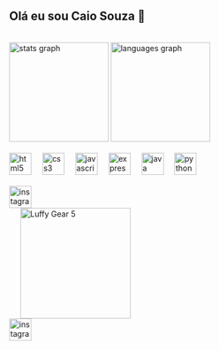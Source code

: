 <div style="display: flex; justify-content: space-between; align-items: flex-start; flex-wrap: wrap;">
  
  <!-- Coluna Esquerda -->
  <div style="flex: 1; min-width: 300px;">

  <h2>Olá eu sou Caio Souza 👋</h2>

  <br />

  <!-- GitHub Stats -->
  <div>
    <img src="https://github-readme-stats.vercel.app/api?username=Kai0ult&hide_title=false&hide_rank=false&show_icons=true&include_all_commits=true&count_private=false&disable_animations=false&theme=dracula&locale=en&hide_border=true&order=1" height="180" alt="stats graph" />
    <img src="https://github-readme-stats.vercel.app/api/top-langs?username=Kai0ult&locale=en&hide_title=false&layout=compact&card_width=200&langs_count=5&theme=dracula&hide_border=true&order=2" height="180" alt="languages graph" />
  </div>

  <br />

  <!-- Skills -->
  <div>
    <img src="https://skillicons.dev/icons?i=html" height="40" alt="html5 logo" />
    <img width="12" />
    <img src="https://skillicons.dev/icons?i=css" height="40" alt="css3 logo" />
    <img width="12" />
    <img src="https://skillicons.dev/icons?i=js" height="40" alt="javascript logo" />
    <img width="12" />
    <img src="https://skillicons.dev/icons?i=express" height="40" alt="express logo" />
    <img width="12" />
    <img src="https://skillicons.dev/icons?i=java" height="40" alt="java logo" />
    <img width="12" />
    <img src="https://skillicons.dev/icons?i=py" height="40" alt="python logo" />
  </div>

  <br />

  <!-- Redes Sociais -->
  <div>
    <a href="https://www.instagram.com/caiosouza58/" target="_blank">
      <img src="https://img.shields.io/static/v1?message=Instagram&logo=instagram&label=&color=E4405F&logoColor=white&labelColor=&style=for-the-badge" height="40" alt="instagram logo" />
    </a>
  </div>

  </div>

  <!-- Coluna Direita (Imagem do Luffy) -->
  <div style="margin-left: 20px;">
    <img src="https://media.tenor.com/nE9laAoTsBEAAAAi/luffy-gear-5-laughing-sticker.gif" height="200" alt="Luffy Gear 5" />
  </div>

</div>

  <a href="https://www.instagram.com/caiosouza58/" target="_blank">
    <img src="https://img.shields.io/static/v1?message=Instagram&logo=instagram&label=&color=E4405F&logoColor=white&labelColor=&style=for-the-badge" height="40" alt="instagram logo"  />
  </a>

</div>

###
